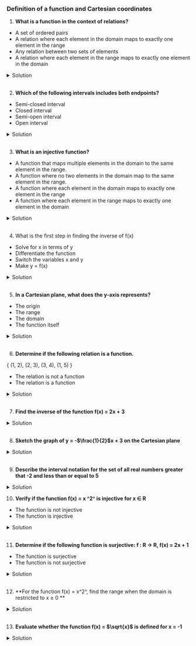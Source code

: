### Definition of a function and Cartesian coordinates

1. **What is a function in the context of relations?**

- A set of ordered pairs
- A relation where each element in the domain maps to exactly one element in the range
- Any relation between two sets of elements
- A relation where each element in the range maps to exactly one element in the domain

<details>
  <summary>Solution</summary>

A relation where each element in the domain maps to exactly one element in the range

</details>

</br>

2. **Which of the following intervals includes both endpoints?**

- Semi-closed interval
- Closed interval
- Semi-open interval
- Open interval

<details>
  <summary>Solution</summary>

Closed interval

</details>

</br>

3. **What is an injective function?**

- A function that maps multiple elements in the domain to the same element in the range.
- A function where no two elements in the domain map to the same element in the range.
- A function where each element in the domain maps to exactly one element in the range
- A function where each element in the range maps to exactly one element in the domain

<details>
  <summary>Solution</summary>

A function where no two elements in the domain map to the same element in the range.

</details>

</br>

4. What is the first step in finding the inverse of f(x)

- Solve for x in terms of y
- Differentiate the function
- Switch the variables x and y
- Make y = f(x)

<details>
  <summary>Solution</summary>

Make y = f(x)

</details>

</br>

5. **In a Cartesian plane, what does the y-axis represents?**

- The origin
- The range
- The domain
- The function itself

<details>
  <summary>Solution</summary>

The range

</details>

</br>

6. **Determine if the following relation is a function.**

{ (1, 2), (2, 3), (3, 4), (1, 5) }

- The relation is not a function
- The relation is a function

<details>
  <summary>Solution</summary>

The relation is not a function

</details>

</br>

7. **Find the inverse of the function f(x) = 2x + 3**

<details>
  <summary>Solution</summary>

  <br>

To find the inverse of the function \(f(x) = 2x + 3\), follow these steps:

---

#### Steps:

1. **Rewrite \(f(x)\) as \(y\):**
   \[
   y = 2x + 3
   \]

2. **Switch \(x\) and \(y\):**
   This reflects the inverse relationship:
   \[
   x = 2y + 3
   \]

3. **Solve for \(y\) in terms of \(x\):**
   \[
   x - 3 = 2y
   \]
   \[
   y = \frac{x - 3}{2}
   \]

4. **Rewrite \(y\) as \(f^{-1}(x)\):**
   \[
   f^{-1}(x) = \frac{x - 3}{2}
   \]

---

### Final Answer:

The inverse function is:
\[
f^{-1}(x) = \frac{x - 3}{2}
\]

This means that if you input a value into \(f^{-1}(x)\), you will retrieve the value that was originally input into \(f(x)\).

</details>

</br>

8. **Sketch the graph of y = -$\frac{1}{2}$x + 3 on the Cartesian plane**

<details>
  <summary>Solution</summary>

The line has a slope of \(-\frac{1}{2}\), meaning it decreases as \(x\) increases, and the y-intercept is at \(y = 3\).

</details>

</br>

9. **Describe the interval notation for the set of all real numbers greater that -2 and less than or equal to 5**

<details>
  <summary>Solution</summary>

The interval notation for the set of all real numbers greater than \(-2\) and less than or equal to \(5\) is:

\[
(-2, 5]
\]

Explanation:

- The parenthesis **\((-2\)** indicates that \(-2\) is **not included** in the interval (strictly greater than \(-2\)).
- The bracket **\[5\]** indicates that \(5\) is **included** in the interval (less than or equal to \(5\)).
- This interval includes all real numbers \(x\) such that:
\[
-2 < x \leq 5
\]
</details>

10. **Verify if the function f(x) = x ^2^ is injective for x ∈ R**

- The function is not injective
- The function is injective

<details>
  <summary>Solution</summary>

The function is not injective

</details>

<br>

11. **Determine if the following function is surjective: f : R -> R, f(x) = 2x + 1**

- The function is surjective
- The function is not surjective

<details>
  <summary>Solution</summary>

The function is surjective

</details>
<br>

12. **For the function f(x) = x^2^, find the range when the domain is restricted to x ≥ 0
    **

<details>
  <summary>Solution</summary>

To find the **range** of the function \( f(x) = x^2 \) when the domain is restricted to \( x \geq 0 \):

---

Step 1: Analyze the Function

The function \( f(x) = x^2 \) maps the input \( x \) to the square of \( x \). For \( x \geq 0 \), the output will always be:

- Non-negative (\( f(x) \geq 0 \)).
- Continuous and increasing as \( x \) increases.

---

Step 2: Define the Range

Since \( x \geq 0 \):

- The smallest value of \( x \) is \( 0 \), and \( f(0) = 0^2 = 0 \).
- As \( x \to \infty \), \( f(x) \to \infty \).

Thus, the range of \( f(x) = x^2 \) for \( x \geq 0 \) is:
\[
[0, \infty)
\]

---

Final Answer:

The range of \( f(x) = x^2 \) for \( x \geq 0 \) is:
\[
[0, \infty)
\]

</details>

<br>

13. **Evaluate whether the function f(x) = $\sqrt{x}$ is defined for x = -1**

<details>
  <summary>Solution</summary>

The function \( f(x) = \sqrt{x} \) is **not defined** for \( x = -1 \) when considering the domain of real numbers (\( x \in \mathbb{R} \)).

---

Explanation:

1. **Square Root in Real Numbers**:

   - The square root function \( \sqrt{x} \) is defined in the real numbers only for \( x \geq 0 \). This is because the square root of a negative number does not exist in the set of real numbers; it belongs to the set of complex numbers.

2. **Substituting \( x = -1 \):**
   - \( f(-1) = \sqrt{-1} \)
   - In the real numbers, \( \sqrt{-1} \) is not defined. However, in the complex number system, \( \sqrt{-1} \) is denoted as \( i \), the imaginary unit.

---

Conclusion:
The function \( f(x) = \sqrt{x} \) is **not defined for \( x = -1 \) in the domain of real numbers**. If complex numbers are considered, the value would be \( i \).

</details>

<br>
